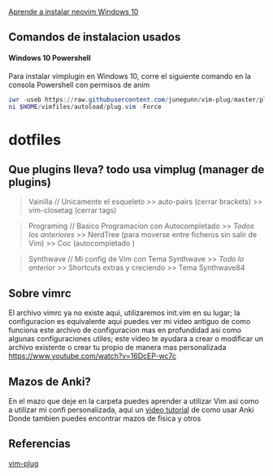 [Aprende a instalar neovim Windows 10](https://www.youtube.com/watch?v=9qOR9NhCMpg&t=394s)

## Comandos de instalacion usados

#### Windows 10 Powershell
Para instalar vimplugin en Windows 10, corre el siguiente comando en la consola Powershell con permisos de anim
  ```powershell
  iwr -useb https://raw.githubusercontent.com/junegunn/vim-plug/master/plug.vim |`
  ni $HOME/vimfiles/autoload/plug.vim -Force
  ```

# dotfiles
## Que plugins lleva? todo usa vimplug (manager de plugins)
  > Vainilla // Unicamente el esqueleto
      >>  auto-pairs (cerrar brackets)
      >>  vim-closetag (cerrar tags)

  > Programing // Basico Programacion con Autocompletado
      >> *Todos los anteriores*
      >> NerdTree (para moverse entre ficheros sin salir de Vim)
      >> Coc (autocompletado )
    
  > Synthwave // Mi config de Vim con Tema Synthwave
      >> *Todo lo anterior*
      >> Shortcuts extras y creciendo
      >> Tema Synthwave84 
    

## Sobre vimrc
El archivo vimrc ya no existe aqui, utilizaremos init.vim en su lugar; la configuracion es equivalente
aqui puedes ver mi video antiguo de como funciona este archivo de configuracion mas en profundidad
asi como algunas configuraciones utiles; este video te ayudara a crear o modificar un archivo existente
o crear tu propio de manera mas personalizada
https://www.youtube.com/watch?v=16DcEP-wc7c

## Mazos de Anki?
En el mazo que deje en la carpeta puedes aprender a utilizar Vim asi como a utilizar
mi confi personalizada, aqui un [video tutorial](https://youtu.be/mlWHKuN47YQ) de como usar Anki
Donde tambien puedes encontrar mazos de fisica y otros

## Referencias
[vim-plug](https://github.com/junegunn/vim-plug)
